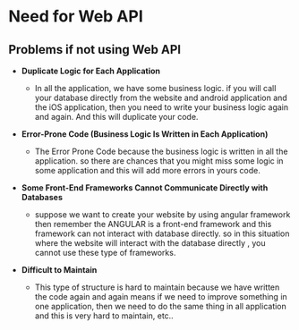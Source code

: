 # Need for Web API

## Problems if not using Web API

- **Duplicate Logic for Each Application**

  - In all the application, we have some business logic. if you will call your database directly from the website and android application and the iOS application, then you need to write your business logic again and again. And this will duplicate your code.

- **Error-Prone Code (Business Logic Is Written in Each Application)**

  - The Error Prone Code because the business logic is written in all the application. so there are chances that you might miss some logic in some application and this will add more errors in yours code.

- **Some Front-End Frameworks Cannot Communicate Directly with Databases**

  - suppose we want to create your website by using angular framework then remember the ANGULAR is a front-end framework and this framework can not interact with database directly. so in this situation where the website will interact with the database directly , you cannot use these type of frameworks.

- **Difficult to Maintain**

  - This type of structure is hard to maintain because we have written the code again and again means if we need to improve something in one application, then we need to do the same thing in all application and this is very hard to maintain, etc..

